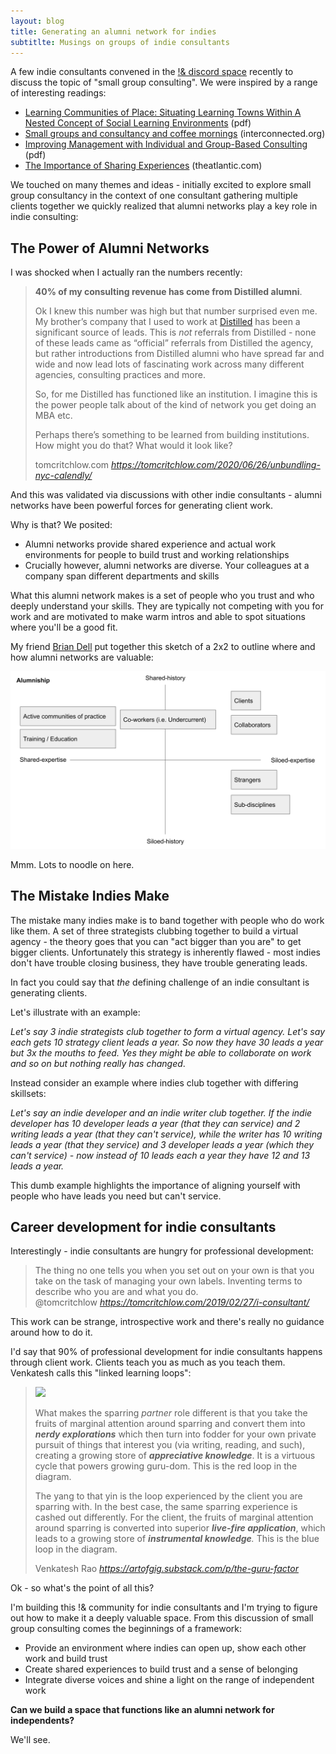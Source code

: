 ```yaml
---
layout: blog
title: Generating an alumni network for indies
subtitlte: Musings on groups of indie consultants
---
```


A few indie consultants convened in the [!& discord space](/!&/) recently to discuss the topic of "small group consulting". We were inspired by a range of interesting readings:

- [Learning Communities of Place: Situating Learning Towns Within A Nested Concept of Social Learning Environments](https://www.dropbox.com/s/w3z4fxvo37s7crc/Learning%20Communities%20of%20Place.doc?dl=0) (pdf)
- [Small groups and consultancy and coffee mornings](http://interconnected.org/home/2015/10/07/small_groups_and_consultancy) (interconnected.org)
- [Improving Management with Individual and Group-Based Consulting](http://documents1.worldbank.org/curated/en/166671557929384690/pdf/Improving-Management-with-Individual-and-Group-Based-Consulting-Results-from-a-Randomized-Experiment-in-Colombia.pdf) (pdf)
- [The Importance of Sharing Experiences](https://www.theatlantic.com/health/archive/2014/10/the-importance-of-sharing-experiences/381493/) (theatlantic.com)

We touched on many themes and ideas - initially excited to explore small group consultancy in the context of one consultant gathering multiple clients together we quickly realized that alumni networks play a key role in indie consulting:

## The Power of Alumni Networks

I was shocked when I actually ran the numbers recently:

<blockquote class="quoteback" darkmode="" data-title="Can Calendly Unbundle NYC?" data-author="tomcritchlow.com" cite="https://tomcritchlow.com/2020/06/26/unbundling-nyc-calendly/">
<p><strong>40% of my consulting revenue has come from Distilled alumni</strong><span>.</span><br></p>

<p>Ok I knew this number was high but that number surprised even me. My brother’s company that I used to work at <a href="https://www.distilled.net/" target="_blank" rel="noopener">Distilled</a>&nbsp;has been a significant source of leads. This is <em>not</em> referrals from Distilled - none of these leads came as “official” referrals from Distilled the agency, but rather introductions from Distilled alumni who have spread far and wide and now lead lots of fascinating work across many different agencies, consulting practices and more.</p>

<p>So, for me Distilled has functioned like an institution. I imagine this is the power people talk about of the kind of network you get doing an MBA etc.</p>

<p>Perhaps there’s something to be learned from building institutions. How might you do that? What would it look like?</p>
<footer>tomcritchlow.com<cite> <a href="https://tomcritchlow.com/2020/06/26/unbundling-nyc-calendly/">https://tomcritchlow.com/2020/06/26/unbundling-nyc-calendly/</a></cite></footer>
</blockquote><script note="" src="https://cdn.jsdelivr.net/gh/Blogger-Peer-Review/quotebacks@1/quoteback.js"></script>

And this was validated via discussions with other indie consultants - alumni networks have been powerful forces for generating client work.

Why is that? We posited:

- Alumni networks provide shared experience and actual work environments for people to build trust and working relationships
- Crucially however, alumni networks are diverse. Your colleagues at a company span different departments and skills

What this alumni network makes is a set of people who you trust and who deeply understand your skills. They are typically not competing with you for work and are motivated to make warm intros and able to spot situations where you'll be a good fit.

My friend [Brian Dell](https://twitter.com/itsbdell) put together this sketch of a 2x2 to outline where and how alumni networks are valuable:

![](/images/alumni-matrix.svg)

Mmm. Lots to noodle on here.

## The Mistake Indies Make

The mistake many indies make is to band together with people who do work like them. A set of three strategists clubbing together to build a virtual agency - the theory goes that you can "act bigger than you are" to get bigger clients. Unfortunately this strategy is inherently flawed - most indies don't have trouble closing business, they have trouble generating leads.

In fact you could say that *the* defining challenge of an indie consultant is generating clients.

Let's illustrate with an example:

*Let's say 3 indie strategists club together to form a virtual agency. Let's say each gets 10 strategy client leads a year. So now they have 30 leads a year but 3x the mouths to feed. Yes they might be able to collaborate on work and so on but nothing really has changed*.

Instead consider an example where indies club together with differing skillsets:

*Let's say an indie developer and an indie writer club together. If the indie developer has 10 developer leads a year (that they can service) and 2 writing leads a year (that they can't service), while the writer has 10 writing leads a year (that they service) and 3 developer leads a year (which they can't service) - now instead of 10 leads each a year they have 12 and 13 leads a year.*

This dumb example highlights the importance of aligning yourself with people who have leads you need but can't service.

## Career development for indie consultants

Interestingly - indie consultants are hungry for professional development:

<blockquote class="quoteback" darkmode="" data-title="I%2C%20consultant%3F" data-author="@tomcritchlow" cite="https://tomcritchlow.com/2019/02/27/i-consultant/">
The thing no one tells you when you set out on your own is that you take on the task of managing your own labels. Inventing terms to describe who you are and what you do.
<footer>@tomcritchlow <cite><a href="https://tomcritchlow.com/2019/02/27/i-consultant/">https://tomcritchlow.com/2019/02/27/i-consultant/</a></cite></footer>
</blockquote>
<script note="" src="https://cdn.jsdelivr.net/gh/Blogger-Peer-Review/quotebacks@1/quoteback.js"></script>

This work can be strange, introspective work and there's really no guidance around how to do it.

I'd say that 90% of professional development for indie consultants happens through client work. Clients teach you as much as you teach them. Venkatesh calls this "linked learning loops":

<blockquote class="quoteback" darkmode="" data-title="The Guru Factor" data-author="Venkatesh Rao" cite="https://artofgig.substack.com/p/the-guru-factor">
<img src="https://cdn.substack.com/image/fetch/w_1456,c_limit,f_auto,q_auto:good,fl_progressive:steep/https%3A%2F%2Fbucketeer-e05bbc84-baa3-437e-9518-adb32be77984.s3.amazonaws.com%2Fpublic%2Fimages%2F4319079f-31e2-417d-9315-ba6d836d41ed_1320x956.png" />
<p>What makes the sparring <em>partner </em>role different is that you take the fruits of marginal attention around sparring and convert them into <em><strong>nerdy explorations</strong> </em>which then turn into fodder for your own private pursuit of things that interest you (via writing, reading, and such), creating a growing store of <em><strong>appreciative knowledge</strong></em>. It is a virtuous cycle that powers growing guru-dom. This is the red loop in the diagram.</p><p>The yang to that yin is the loop experienced by the client you are sparring with. In the best case, the same sparring experience is cashed out differently. For the client, the fruits of marginal attention around sparring is converted into superior <em><strong>live-fire application</strong></em>, which leads to a growing store of <em><strong>instrumental knowledge</strong>.</em> This is the blue loop in the diagram.</p>
<footer>Venkatesh Rao<cite> <a href="https://artofgig.substack.com/p/the-guru-factor">https://artofgig.substack.com/p/the-guru-factor</a></cite></footer>
</blockquote><script note="" src="https://cdn.jsdelivr.net/gh/Blogger-Peer-Review/quotebacks@1/quoteback.js"></script>

Ok - so what's the point of all this?

I'm building this !& community for indie consultants and I'm trying to figure out how to make it a deeply valuable space. From this discussion of small group consulting comes the beginnings of a framework:

- Provide an environment where indies can open up, show each other work and build trust 
- Create shared experiences to build trust and a sense of belonging
- Integrate diverse voices and shine a light on the range of independent work

**Can we build a space that functions like an alumni network for independents?**

We'll see.


